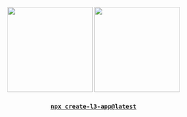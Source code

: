 <div align="center">
  <img height="200px" src="https://github-readme-stats.vercel.app/api?username=lukeb06&show_icons=true&theme=transparent&hide_border=true" />
  <img height="200px" src="https://github-readme-stats.vercel.app/api/top-langs?username=lukeb06&show_icons=true&theme=transparent&langs_count=3&hide_border=true&hide=liquid,html,css,scss,cpp,rust" />
  <h3><a href="https://www.lukebarrier.info/l3"><code>npx create-l3-app@latest</code></a></h3>
</div>


